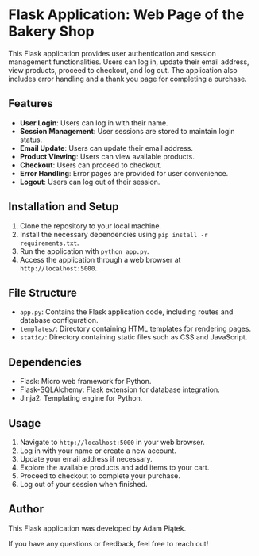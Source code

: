 # Flask Application: Web Page of the Bakery Shop

This Flask application provides user authentication and session management functionalities. Users can log in, update their email address, view products, proceed to checkout, and log out. The application also includes error handling and a thank you page for completing a purchase.

## Features

- **User Login**: Users can log in with their name.
- **Session Management**: User sessions are stored to maintain login status.
- **Email Update**: Users can update their email address.
- **Product Viewing**: Users can view available products.
- **Checkout**: Users can proceed to checkout.
- **Error Handling**: Error pages are provided for user convenience.
- **Logout**: Users can log out of their session.

## Installation and Setup

1. Clone the repository to your local machine.
2. Install the necessary dependencies using `pip install -r requirements.txt`.
3. Run the application with `python app.py`.
4. Access the application through a web browser at `http://localhost:5000`.

## File Structure

- `app.py`: Contains the Flask application code, including routes and database configuration.
- `templates/`: Directory containing HTML templates for rendering pages.
- `static/`: Directory containing static files such as CSS and JavaScript.

## Dependencies

- Flask: Micro web framework for Python.
- Flask-SQLAlchemy: Flask extension for database integration.
- Jinja2: Templating engine for Python.

## Usage

1. Navigate to `http://localhost:5000` in your web browser.
2. Log in with your name or create a new account.
3. Update your email address if necessary.
4. Explore the available products and add items to your cart.
5. Proceed to checkout to complete your purchase.
6. Log out of your session when finished.

## Author

This Flask application was developed by Adam Piątek.

If you have any questions or feedback, feel free to reach out!

